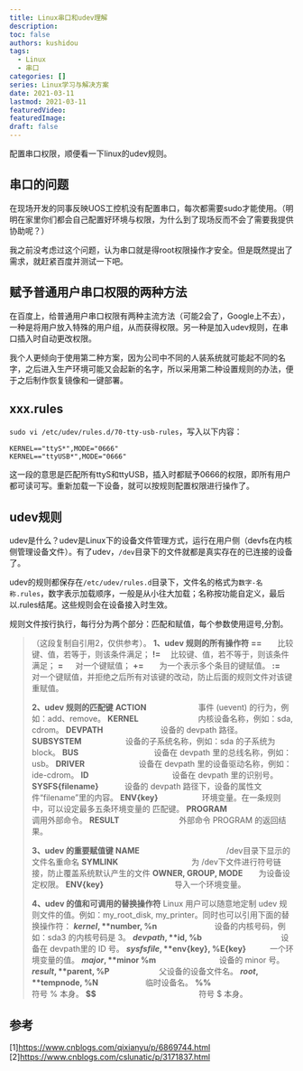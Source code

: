 ```yaml
---
title: Linux串口和udev理解
description:
toc: false
authors: kushidou
tags: 
  - Linux
  - 串口
categories: []
series: Linux学习与解决方案
date: 2021-03-11
lastmod: 2021-03-11
featuredVideo:
featuredImage:
draft: false
---
```


配置串口权限，顺便看一下linux的udev规则。

<!--more-->

## 串口的问题

在现场开发的同事反映UOS工控机没有配置串口，每次都需要sudo才能使用。（明明在家里你们都会自己配置好环境与权限，为什么到了现场反而不会了需要我提供协助呢？）

我之前没考虑过这个问题，认为串口就是得root权限操作才安全。但是既然提出了需求，就赶紧百度并测试一下吧。

## 赋予普通用户串口权限的两种方法

在百度上，给普通用户串口权限有两种主流方法（可能2会了，Google上不去），一种是将用户放入特殊的用户组，从而获得权限。另一种是加入udev规则，在串口插入时自动更改权限。

我个人更倾向于使用第二种方案，因为公司中不同的人装系统就可能起不同的名字，之后进入生产环境可能又会起新的名字，所以采用第二种设置规则的办法，便于之后制作恢复镜像和一键部署。

## xxx.rules

`sudo vi /etc/udev/rules.d/70-tty-usb-rules`，写入以下内容：

```shell
KERNEL=="ttyS*",MODE="0666"
KERNEL=="ttyUSB*",MODE="0666"
```

这一段的意思是匹配所有ttyS和ttyUSB，插入时都赋予0666的权限，即所有用户都可读可写。重新加载一下设备，就可以按规则配置权限进行操作了。

## udev规则

udev是什么？udev是Linux下的设备文件管理方式，运行在用户侧（devfs在内核侧管理设备文件）。有了udev，`/dev`目录下的文件就都是真实存在的已连接的设备了。

udev的规则都保存在`/etc/udev/rules.d`目录下，文件名的格式为`数字-名称.rules`，数字表示加载顺序，一般是从小往大加载；名称按功能自定义，最后以.rules结尾。这些规则会在设备接入时生效。

规则文件按行执行，每行分为两个部分：匹配和赋值，每个参数使用逗号,分割。

> （这段复制自引用2，仅供参考）。
> **1、udev 规则的所有操作符**
> **==**　　比较键、值，若等于，则该条件满足；
> **!=** 　比较键、值，若不等于，则该条件满足；
> **=** 　 对一个键赋值；
> **+=**　　为一个表示多个条目的键赋值。
> **:=**　　对一个键赋值，并拒绝之后所有对该键的改动，防止后面的规则文件对该键重赋值。
>
> **2、udev 规则的匹配键**
> **ACTION** 　 　　　　　事件 (uevent) 的行为，例如：add、remove。
> **KERNEL** 　 　　　　　　内核设备名称，例如：sda, cdrom。
> **DEVPATH**　　　　　　　  设备的 devpath 路径。
> **SUBSYSTEM** 　　　　　 设备的子系统名称，例如：sda 的子系统为 block。
> **BUS** 　　　　　　　　　 设备在 devpath 里的总线名称，例如：usb。
> **DRIVER** 　　　 　　　 设备在 devpath 里的设备驱动名称，例如：ide-cdrom。
> **ID** 　　　　　　　 　　　设备在 devpath 里的识别号。
> **SYSFS{filename}** 　　　设备的 devpath 路径下，设备的属性文件“filename”里的内容。
> **ENV{key}** 　　　　　  环境变量。在一条规则中，可以设定最多五条环境变量的 匹配键。
> **PROGRAM**　　　　　　　　调用外部命令。
> **RESULT** 　　　　　　　  外部命令 PROGRAM 的返回结果。
>
> **3、udev 的重要赋值键** 
> **NAME**　　　　　　　　　　　/dev目录下显示的文件名重命名
> **SYMLINK**　　　　　　　　　 为 /dev下文件进行符号链接，防止覆盖系统默认产生的文件
> **OWNER, GROUP, MODE**　　为设备设定权限。
> **ENV{key}**　　　　　　　　　导入一个环境变量。
>
> **4、udev 的值和可调用的替换操作符** 
> Linux 用户可以随意地定制 udev 规则文件的值。例如：my_root_disk, my_printer。同时也可以引用下面的替换操作符：
> **$kernel, %k**　　　　　　　　设备的内核设备名称，例如：sda、cdrom。
> **$number, %n**　　　　　　　 设备的内核号码，例如：sda3 的内核号码是 3。
> **$devpath, %p**　　　　　　　设备的 devpath路径。
> **$id, %b**　　　　　　　　　　设备在 devpath里的 ID 号。
> **$sysfs{file}, %s{file}**　　  设备的 sysfs里 file 的内容。其实就是设备的属性值。
> **$env{key}, %E{key}**　　　一个环境变量的值。
> **$major, %M**　　　　　　　　设备的 major 号。
> **$minor %m**　　　　　　　　设备的 minor 号。
> **$result, %c**　　　　　　　　PROGRAM 返回的结果。
> **$parent, %P**　　　　　　   父设备的设备文件名。
> **$root, %r**　　　　　　　　  udev_root的值，默认是 /dev/。
> **$tempnode, %N**　　　　　　临时设备名。
> **%%**　　　　　　　　　　　　符号 % 本身。
> **\$\$**　　　　　　　　　　　　　符号 $ 本身。



## 参考
[1]https://www.cnblogs.com/qixianyu/p/6869744.html
[2]https://www.cnblogs.com/cslunatic/p/3171837.html

